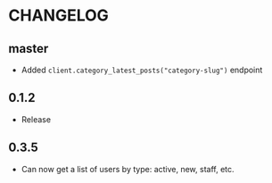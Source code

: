 # CHANGELOG

## master

- Added `client.category_latest_posts("category-slug")` endpoint

## 0.1.2

- Release

## 0.3.5

- Can now get a list of users by type: active, new, staff, etc.
